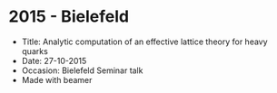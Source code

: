 # 2015 - Bielefeld

* Title: Analytic computation of an effective lattice theory for heavy quarks
* Date: 27-10-2015
* Occasion: Bielefeld Seminar talk
* Made with beamer
